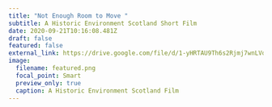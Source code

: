 ```yaml
---
title: "Not Enough Room to Move "
subtitle: A Historic Environment Scotland Short Film
date: 2020-09-21T10:16:08.481Z
draft: false
featured: false
external_link: https://drive.google.com/file/d/1-yHRTAU9Th6s2Rjmj7wnLVdGbGQnXCGq/view?usp=sharing
image:
  filename: featured.png
  focal_point: Smart
  preview_only: true
  caption: A Historic Environment Scotland Film
---
```

